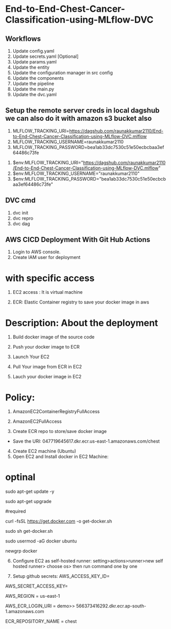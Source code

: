 # End-to-End-Chest-Cancer-Classification-using-MLflow-DVC

## Workflows
1. Update config.yaml
2. Update secrets.yaml [Optional]
3. Update params.yaml
4. Update the entity
5. Update the configuration manager in src config
6. Update the components
7. Update the pipeline
8. Update the main.py
9. Update the dvc.yaml


## Setup the remote server creds in local dagshub we can also do it with amazon s3 bucket also
1. MLFLOW_TRACKING_URI=https://dagshub.com/raunakkumar2110/End-to-End-Chest-Cancer-Classification-using-MLflow-DVC.mlflow
2. MLFLOW_TRACKING_USERNAME=raunakkumar2110
3. MLFLOW_TRACKING_PASSWORD=bea1ab33dc7530c51e50ecbcbaa3ef64486c73fe

<!-- aways export this to the environment (through cli) -->
1. $env:MLFLOW_TRACKING_URI="https://dagshub.com/raunakkumar2110/End-to-End-Chest-Cancer-Classification-using-MLflow-DVC.mlflow"
2. $env:MLFLOW_TRACKING_USERNAME="raunakkumar2110"
3. $env:MLFLOW_TRACKING_PASSWORD="bea1ab33dc7530c51e50ecbcbaa3ef64486c73fe"

## DVC cmd
1. dvc init
2. dvc repro
3. dvc dag

## AWS CICD Deployment With Git Hub Actions
1. Login to AWS console.
2. Create IAM user for deployment

# with specific access

1. EC2 access : It is virtual machine

2. ECR: Elastic Container registry to save your docker image in aws


# Description: About the deployment

1. Build docker image of the source code

2. Push your docker image to ECR

3. Launch Your EC2 

4. Pull Your image from ECR in EC2

5. Lauch your docker image in EC2

# Policy:

1. AmazonEC2ContainerRegistryFullAccess

2. AmazonEC2FullAccess
3. Create ECR repo to store/save docker image
- Save the URI: 047719645617.dkr.ecr.us-east-1.amazonaws.com/chest
4. Create EC2 machine (Ubuntu)
5. Open EC2 and Install docker in EC2 Machine:

# optinal

sudo apt-get update -y

sudo apt-get upgrade

#required

curl -fsSL https://get.docker.com -o get-docker.sh

sudo sh get-docker.sh

sudo usermod -aG docker ubuntu

newgrp docker

6. Configure EC2 as self-hosted runner:
setting>actions>runner>new self hosted runner> choose os> then run command one by one

7. Setup github secrets:
AWS_ACCESS_KEY_ID=

AWS_SECRET_ACCESS_KEY=

AWS_REGION = us-east-1

AWS_ECR_LOGIN_URI = demo>>  566373416292.dkr.ecr.ap-south-1.amazonaws.com  

ECR_REPOSITORY_NAME = chest